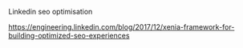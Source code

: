 Linkedin seo optimisation

https://engineering.linkedin.com/blog/2017/12/xenia-framework-for-building-optimized-seo-experiences
